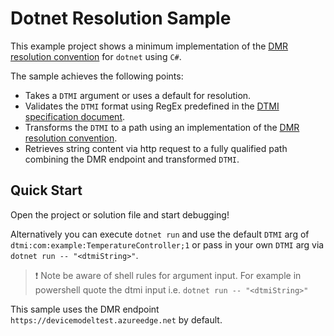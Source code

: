 # Dotnet Resolution Sample

This example project shows a minimum implementation of the [DMR resolution convention](https://github.com/Azure/device-models-tools/wiki/Resolution-Convention) for `dotnet` using `C#`.

The sample achieves the following points:

- Takes a `DTMI` argument or uses a default for resolution.
- Validates the `DTMI` format using RegEx predefined in the [DTMI specification document](https://github.com/Azure/digital-twin-model-identifier#validation-regular-expressions).
- Transforms the `DTMI` to a path using an implementation of the [DMR resolution convention](https://github.com/Azure/device-models-tools/wiki/Resolution-Convention).
- Retrieves string content via http request to a fully qualified path combining the DMR endpoint and transformed `DTMI`.

## Quick Start

Open the project or solution file and start debugging!

Alternatively you can execute `dotnet run` and use the default `DTMI` arg of `dtmi:com:example:TemperatureController;1` or pass in your own `DTMI` arg via `dotnet run -- "<dtmiString>"`.

> :exclamation: Note be aware of shell rules for argument input. For example in powershell quote the dtmi input i.e. `dotnet run -- "<dtmiString>"`

This sample uses the DMR endpoint `https://devicemodeltest.azureedge.net` by default.
